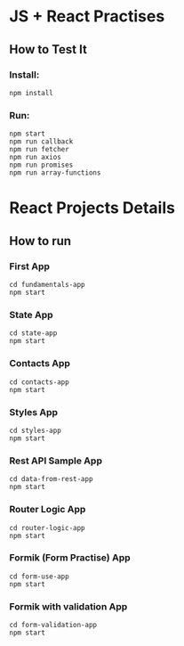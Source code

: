 # JS + React Practises
## How to Test It
### Install:
```shell
npm install
```
### Run:
```shell
npm start
npm run callback
npm run fetcher
npm run axios
npm run promises
npm run array-functions
```

# React Projects Details
## How to run
### First App
```shell
cd fundamentals-app
npm start
```
### State App
```shell
cd state-app
npm start
```
### Contacts App
```shell
cd contacts-app
npm start
```

### Styles App
```shell
cd styles-app
npm start
```

### Rest API Sample App
```shell
cd data-from-rest-app
npm start
```

### Router Logic App
```shell
cd router-logic-app
npm start
```

### Formik (Form Practise) App
```shell
cd form-use-app
npm start
```

### Formik with validation App
```shell
cd form-validation-app
npm start
```